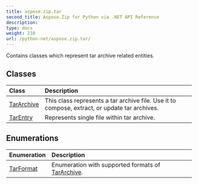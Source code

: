 ```yaml
---
title: aspose.zip.tar
second_title: Aspose.Zip for Python via .NET API Reference
description: 
type: docs
weight: 210
url: /python-net/aspose.zip.tar/
---
```



Contains classes which represent tar archive related entities.

## Classes
| Class | Description |
| :- | :- |
|[TarArchive](/zip/python-net/aspose.zip.tar/tararchive/)|This class represents a tar archive file. Use it to compose, extract, or update tar archives.|
|[TarEntry](/zip/python-net/aspose.zip.tar/tarentry/)|Represents single file within tar archive.|
## Enumerations
| Enumeration | Description |
| :- | :- |
|[TarFormat](/zip/python-net/aspose.zip.tar/tarformat/)|Enumeration with supported formats of [TarArchive](/zip/python-net/aspose.zip.tar/tararchive/).|
